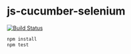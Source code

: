 # js-cucumber-selenium

[![Build Status](https://travis-ci.org/testcookbook/js-cucumber-selenium.svg?branch=master)](https://travis-ci.org/testcookbook/js-cucumber-selenium)

``` bash
npm install
npm test
```
